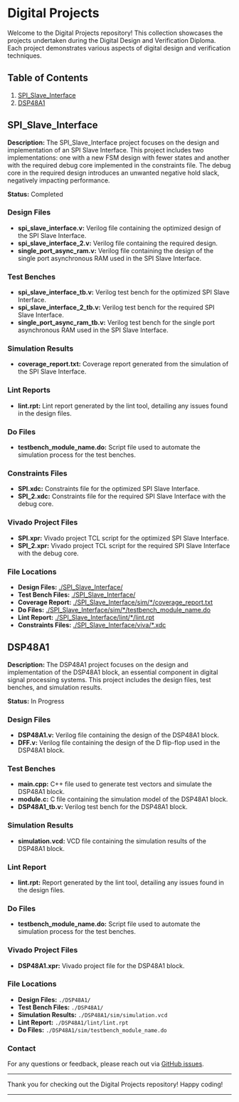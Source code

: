 # Digital Projects

Welcome to the Digital Projects repository! This collection showcases the projects undertaken during the Digital Design and Verification Diploma. Each project demonstrates various aspects of digital design and verification techniques.

## Table of Contents
1. [SPI_Slave_Interface](#spi_slave_interface)
2. [DSP48A1](#dsp48a1)

## SPI_Slave_Interface

**Description:** The SPI_Slave_Interface project focuses on the design and implementation of an SPI Slave Interface. This project includes two implementations: one with a new FSM design with fewer states and another with the required debug core implemented in the constraints file. The debug core in the required design introduces an unwanted negative hold slack, negatively impacting performance.

**Status:** Completed

### Design Files
- **spi_slave_interface.v:** Verilog file containing the optimized design of the SPI Slave Interface.
- **spi_slave_interface_2.v:** Verilog file containing the required design.
- **single_port_async_ram.v:** Verilog file containing the design of the single port asynchronous RAM used in the SPI Slave Interface.

### Test Benches
- **spi_slave_interface_tb.v:** Verilog test bench for the optimized SPI Slave Interface.
- **spi_slave_interface_2_tb.v:** Verilog test bench for the required SPI Slave Interface.
- **single_port_async_ram_tb.v:** Verilog test bench for the single port asynchronous RAM used in the SPI Slave Interface.

### Simulation Results
- **coverage_report.txt:** Coverage report generated from the simulation of the SPI Slave Interface.

### Lint Reports
- **lint.rpt:** Lint report generated by the lint tool, detailing any issues found in the design files.

### Do Files
- **testbench_module_name.do:** Script file used to automate the simulation process for the test benches.

### Constraints Files
- **SPI.xdc:** Constraints file for the optimized SPI Slave Interface.
- **SPI_2.xdc:** Constraints file for the required SPI Slave Interface with the debug core.

### Vivado Project Files
- **SPI.xpr:** Vivado project TCL script for the optimized SPI Slave Interface.
- **SPI_2.xpr:** Vivado project TCL script for the required SPI Slave Interface with the debug core.
### File Locations
- **Design Files:**         [./SPI_Slave_Interface/](./SPI_Slave_Interface/)
- **Test Bench Files:**     [./SPI_Slave_Interface/](./SPI_Slave_Interface/)
- **Coverage Report:**      [./SPI_Slave_Interface/sim/*/coverage_report.txt](./SPI_Slave_Interface/sim/*/coverage_report.txt)
- **Do Files:**             [./SPI_Slave_Interface/sim/*/testbench_module_name.do](./SPI_Slave_Interface/sim/*/testbench_module_name.do)
- **Lint Report:**          [./SPI_Slave_Interface/lint/*/lint.rpt](./SPI_Slave_Interface/lint/*/lint.rpt)
- **Constraints Files:**    [./SPI_Slave_Interface/viva/*.xdc](./SPI_Slave_Interface/viva/*.xdc)

## DSP48A1

**Description:** The DSP48A1 project focuses on the design and implementation of the DSP48A1 block, an essential component in digital signal processing systems. This project includes the design files, test benches, and simulation results.

**Status:** In Progress

### Design Files
- **DSP48A1.v:** Verilog file containing the design of the DSP48A1 block.
- **DFF.v:** Verilog file containing the design of the D flip-flop used in the DSP48A1 block.

### Test Benches
- **main.cpp:** C++ file used to generate test vectors and simulate the DSP48A1 block.
- **module.c:** C file containing the simulation model of the DSP48A1 block.
- **DSP48A1_tb.v:** Verilog test bench for the DSP48A1 block.

### Simulation Results
- **simulation.vcd:** VCD file containing the simulation results of the DSP48A1 block.

### Lint Report
- **lint.rpt:** Report generated by the lint tool, detailing any issues found in the design files.

### Do Files
- **testbench_module_name.do:** Script file used to automate the simulation process for the test benches.

### Vivado Project Files
- **DSP48A1.xpr:** Vivado project file for the DSP48A1 block.

### File Locations
- **Design Files:**         `./DSP48A1/`
- **Test Bench Files:**     `./DSP48A1/`
- **Simulation Results:**   `./DSP48A1/sim/simulation.vcd`
- **Lint Report:**          `./DSP48A1/lint/lint.rpt`
- **Do Files:**             `./DSP48A1/sim/testbench_module_name.do`

### Contact

For any questions or feedback, please reach out via [GitHub issues](https://github.com/salah0eldin/).

---

Thank you for checking out the Digital Projects repository! Happy coding!

---
